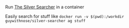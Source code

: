 Run [The Silver Searcher](https://github.com/ggreer/the_silver_searcher) in a container

Easily search for stuff like `docker run -v $(pwd):/workdir guywithnose/silver-searcher ag stuff`
